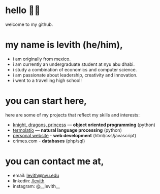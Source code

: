 # hello 👋🏻
welcome to my github.

# my name is levith (he/him),
- i am originally from mexico.
- i am currently an undergraduate student at nyu abu dhabi.
- i study a combination of economics and computer science.
- i am passionate about leadership, creativity and innovation.
- i went to a travelling high school!

# you can start here,
here are some of my projects that reflect my skills and interests:
- [knight, dragons, princess](https://github.com/levith-andrade-cuellar/knight-dragons-princess) — **object oriented programming** (python)
- [termolatío](https://github.com/levith-andrade-cuellar/termolatio) — **natural language processing** (python)
- [personal website](https://github.com/levith-andrade-cuellar/levith-andrade-cuellar.github.io) - **web development** (html/css/javascript)
- crimes.com - **databases** (php/sql)

# you can contact me at,
- email: levith@nyu.edu
- linkedin: [/levith](https://www.linkedin.com/in/levith/)
- instagram: @\_\_levith\_\_

<!--
**levith-andrade-cuellar/levith-andrade-cuellar** is a ✨ _special_ ✨ repository because its `README.md` (this file) appears on your GitHub profile.

Here are some ideas to get you started:

- 🔭 I’m currently working on ...
- 🌱 I’m currently learning ...
- 👯 I’m looking to collaborate on ...
- 🤔 I’m looking for help with ...
- 💬 Ask me about ...
- 📫 How to reach me: ...
- 😄 Pronouns: ...
- ⚡ Fun fact: ...
-->

